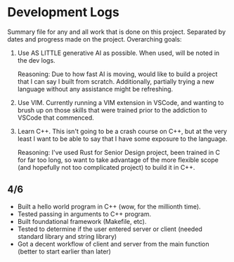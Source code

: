 # Development Logs
Summary file for any and all work that is done on this project. Separated by dates and progress made on the project. 
Overarching goals:
1. Use AS LITTLE generative AI as possible. When used, will be noted in the dev logs. 

    Reasoning: Due to how fast AI is moving, would like to build a project that I can say I built from scratch. Additionally, partially trying a new language without any assistance might be refreshing. 

2. Use VIM. Currently running a VIM extension in VSCode, and wanting to brush up on those skills that were trained prior to the addiction to VSCode that commenced.
3. Learn C++. This isn't going to be a crash course on C++, but at the very least I want to be able to say that I have some exposure to the language. 

    Reasoning: I've used Rust for Senior Design project, been trained in C for far too long, so want to take advantage of the more flexible scope (and hopefully not too complicated project) to build it in C++.   

## 4/6 
- Built a hello world program in C++ (wow, for the millionth time). 
- Tested passing in arguments to C++ program. 
- Built foundational framework (Makefile, etc). 
- Tested to determine if the user entered server or client (needed standard library and string library)
- Got a decent workflow of client and server from the main function (better to start earlier than later)
